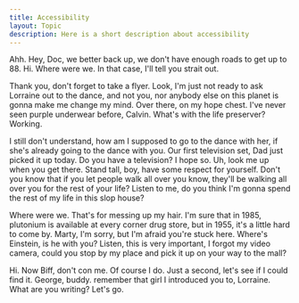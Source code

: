 ```yaml
---
title: Accessibility
layout: Topic
description: Here is a short description about accessibility
---
```


<!-- start lipsum code -->
<!-- http://www.deloreanipsum.com/ -->

Ahh. Hey, Doc, we better back up, we don't have enough roads to get up to 88. Hi. Where were we. In that case, I'll tell you strait out.

Thank you, don't forget to take a flyer. Look, I'm just not ready to ask Lorraine out to the dance, and not you, nor anybody else on this planet is gonna make me change my mind. Over there, on my hope chest. I've never seen purple underwear before, Calvin. What's with the life preserver? Working.

I still don't understand, how am I supposed to go to the dance with her, if she's already going to the dance with you. Our first television set, Dad just picked it up today. Do you have a television? I hope so. Uh, look me up when you get there. Stand tall, boy, have some respect for yourself. Don't you know that if you let people walk all over you know, they'll be walking all over you for the rest of your life? Listen to me, do you think I'm gonna spend the rest of my life in this slop house?

Where were we. That's for messing up my hair. I'm sure that in 1985, plutonium is available at every corner drug store, but in 1955, it's a little hard to come by. Marty, I'm sorry, but I'm afraid you're stuck here. Where's Einstein, is he with you? Listen, this is very important, I forgot my video camera, could you stop by my place and pick it up on your way to the mall?

Hi. Now Biff, don't con me. Of course I do. Just a second, let's see if I could find it. George, buddy. remember that girl I introduced you to, Lorraine. What are you writing? Let's go.


<!-- end lipsum code -->

